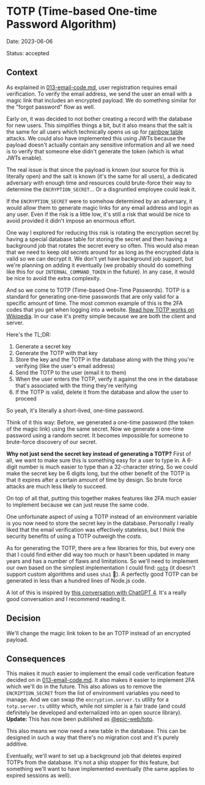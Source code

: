 # TOTP (Time-based One-time Password Algorithm)

Date: 2023-06-06

Status: accepted

## Context

As explained in [013-email-code.md](./013-email-code.md), user registration
requires email verification. To verify the email address, we send the user an
email with a magic link that includes an encrypted payload. We do something
similar for the "forgot password" flow as well.

Early on, it was decided to not bother creating a record with the database for
new users. This simplifies things a bit, but it also means that the salt is the
same for all users which technically opens us up for
[rainbow table](https://en.wikipedia.org/wiki/Rainbow_table) attacks. We could
also have implemented this using JWTs because the payload doesn't actually
contain any sensitive information and all we need is to verify that someone else
didn't generate the token (which is what JWTs enable).

The real issue is that since the payload is known (our source for this is
literally open) and the salt is known (it's the same for all users), a dedicated
adversary with enough time and resources could brute-force their way to
determine the `ENCRYPTION_SECRET`... Or a disgruntled employee could leak it.

If the `ENCRYPTION_SECRET` were to somehow determined by an adversary, it would
allow them to generate magic links for any email address and login as any user.
Even if the risk is a little low, it's still a risk that would be nice to avoid
provided it didn't impose an enormous effort.

One way I explored for reducing this risk is rotating the encryption secret by
having a special database table for storing the secret and then having a
background job that rotates the secret every so often. This would also mean that
we need to keep old secrets around for as long as the encrypted data is valid so
we can decrypt it. We don't yet have background job support, but we're planning
on adding it eventually (we probably should do something like this for our
`INTERNAL_COMMAND_TOKEN` in the future). In any case, it would be nice to avoid
the extra complexity.

And so we come to TOTP (Time-based One-Time Passwords). TOTP is a standard for
generating one-time passwords that are only valid for a specific amount of time.
The most common example of this is the 2FA codes that you get when logging into
a website.
[Read how TOTP works on Wikipedia](https://en.wikipedia.org/wiki/Time-based_one-time_password).
In our case it's pretty simple because we are both the client and server.

Here's the TL;DR:

1. Generate a secret key
2. Generate the TOTP with that key
3. Store the key and the TOTP in the database along with the thing you're
   verifying (like the user's email address)
4. Send the TOTP to the user (email it to them)
5. When the user enters the TOTP, verify it against the one in the database
   that's associated with the thing they're verifying
6. If the TOTP is valid, delete it from the database and allow the user to
   proceed

So yeah, it's literally a short-lived, one-time password.

Think of it this way: Before, we generated a one-time password (the token of the
magic link) using the same secret. Now we generate a one-time password using a
random secret. It becomes impossible for someone to brute-force discovery of our
secret.

**Why not just send the secret key instead of generating a TOTP?** First of all,
we want to make sure this is something easy for a user to type in. A 6-digit
number is much easier to type than a 32-character string. So we could make the
secret key be 6 digits long, but the other benefit of the TOTP is that it
expires after a certain amount of time by design. So brute force attacks are
much less likely to succeed.

On top of all that, putting this together makes features like 2FA much easier to
implement because we can just reuse the same code.

One unfortunate aspect of using a TOTP instead of an environment variable is you
now need to store the secret key in the database. Personally I really liked that
the email verification was effectively stateless, but I think the security
benefits of using a TOTP outweigh the costs.

As for generating the TOTP, there are a few libraries for this, but every one
that I could find either did way too much or hasn't been updated in many years
and has a number of flaws and limitations. So we'll need to implement our own
based on the simplest implementation I could find: [`notp`](https://npm.im/notp)
(it doesn't support custom algorithms and uses `sha1` 😬). A perfectly good TOTP
can be generated in less than a hundred lines of Node.js code.

A lot of this is inspired by
[this conversation with ChatGPT 4](https://chat.openai.com/share/a1bbd00d-c9d7-4846-a9af-12c6a475cd20).
It's a really good conversation and I recommend reading it.

## Decision

We'll change the magic link token to be an TOTP instead of an encrypted payload.

## Consequences

This makes it much easier to implement the email code verification feature
decided on in [013-email-code.md](./013-email-code.md). It also makes it easier
to implement 2FA which we'll do in the future. This also allows us to remove the
`ENCRIPTION_SECRET` from the list of environment variables you need to manage.
And we can swap the `encryption.server.ts` utility for a `totp.server.ts`
utility which, while not simpler is a fair trade (and could definitely be
developed and externalized into an open source library). **Update:** This has
now been published as [@epic-web/totp](https://npm.im/@epic-web/totp).

This also means we now need a new table in the database. This can be designed in
such a way that there's no migration cost and it's purely additive.

Eventually, we'll want to set up a background job that deletes expired TOTPs
from the database. It's not a ship stopper for this feature, but something we'll
want to have implemented eventually (the same applies to expired sessions as
well).
